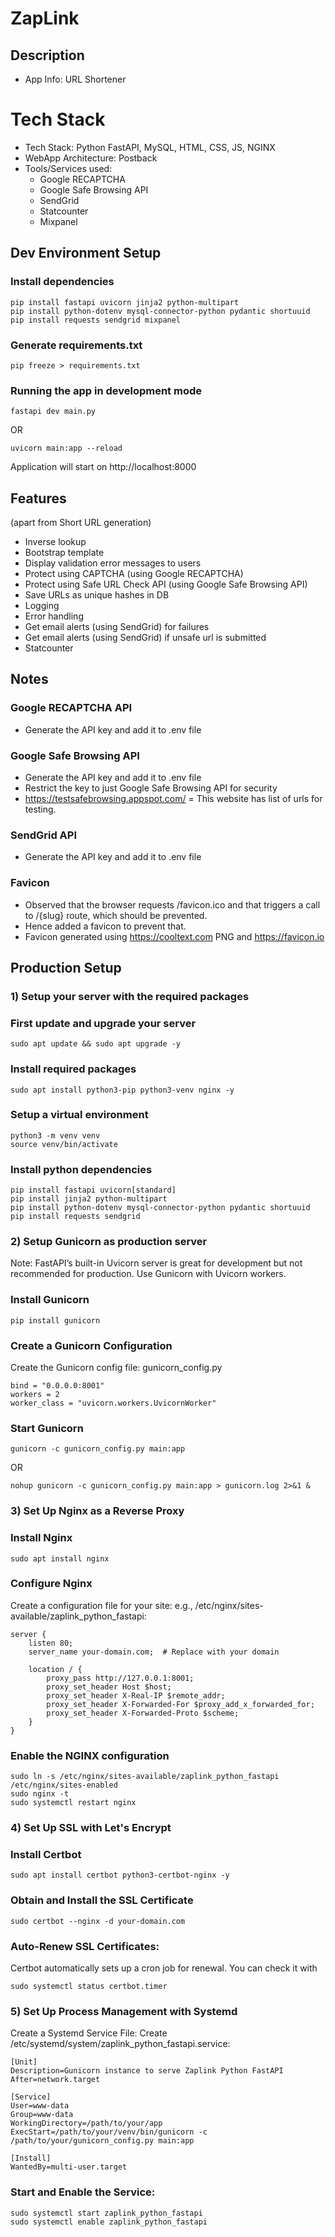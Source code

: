 # ZapLink

## Description
- App Info: URL Shortener

# Tech Stack
- Tech Stack: Python FastAPI, MySQL, HTML, CSS, JS, NGINX
- WebApp Architecture: Postback
- Tools/Services used: 
  - Google RECAPTCHA
  - Google Safe Browsing API
  - SendGrid
  - Statcounter
  - Mixpanel


## Dev Environment Setup
### Install dependencies
```
pip install fastapi uvicorn jinja2 python-multipart
pip install python-dotenv mysql-connector-python pydantic shortuuid
pip install requests sendgrid mixpanel
```

### Generate requirements.txt
```
pip freeze > requirements.txt
```

### Running the app in development mode
```
fastapi dev main.py
```
OR
```
uvicorn main:app --reload
```

Application will start on http://localhost:8000

## Features 
(apart from Short URL generation)
- Inverse lookup
- Bootstrap template
- Display validation error messages to users
- Protect using CAPTCHA (using Google RECAPTCHA)
- Protect using Safe URL Check API (using Google Safe Browsing API)
- Save URLs as unique hashes in DB
- Logging
- Error handling
- Get email alerts (using SendGrid) for failures
- Get email alerts (using SendGrid) if unsafe url is submitted
- Statcounter

## Notes
### Google RECAPTCHA API
- Generate the API key and add it to .env file

### Google Safe Browsing API
- Generate the API key and add it to .env file
- Restrict the key to just Google Safe Browsing API for security
- https://testsafebrowsing.appspot.com/ = This website has list of urls for testing.

### SendGrid API
- Generate the API key and add it to .env file

### Favicon
- Observed that the browser requests /favicon.ico and that triggers a call to /{slug} route, which should be prevented.
- Hence added a favicon to prevent that.
- Favicon generated using https://cooltext.com PNG and https://favicon.io

## Production Setup
### 1) Setup your server with the required packages
### First update and upgrade your server
```commandline
sudo apt update && sudo apt upgrade -y
```
### Install required packages
```
sudo apt install python3-pip python3-venv nginx -y
```

### Setup a virtual environment
```
python3 -m venv venv
source venv/bin/activate
```

### Install python dependencies
```
pip install fastapi uvicorn[standard]
pip install jinja2 python-multipart
pip install python-dotenv mysql-connector-python pydantic shortuuid
pip install requests sendgrid
```

### 2) Setup Gunicorn as production server
Note: FastAPI’s built-in Uvicorn server is great for development but not recommended for production. 
Use Gunicorn with Uvicorn workers.
### Install Gunicorn
```
pip install gunicorn
```

### Create a Gunicorn Configuration
Create the Gunicorn config file: gunicorn_config.py
```
bind = "0.0.0.0:8001"
workers = 2
worker_class = "uvicorn.workers.UvicornWorker"
```

### Start Gunicorn
```
gunicorn -c gunicorn_config.py main:app
```
OR
```commandline
nohup gunicorn -c gunicorn_config.py main:app > gunicorn.log 2>&1 &
```

### 3) Set Up Nginx as a Reverse Proxy
### Install Nginx
```
sudo apt install nginx
```

### Configure Nginx
Create a configuration file for your site:
e.g., /etc/nginx/sites-available/zaplink_python_fastapi:
```
server {
    listen 80;
    server_name your-domain.com;  # Replace with your domain

    location / {
        proxy_pass http://127.0.0.1:8001;
        proxy_set_header Host $host;
        proxy_set_header X-Real-IP $remote_addr;
        proxy_set_header X-Forwarded-For $proxy_add_x_forwarded_for;
        proxy_set_header X-Forwarded-Proto $scheme;
    }
}
```

### Enable the NGINX configuration
```commandline
sudo ln -s /etc/nginx/sites-available/zaplink_python_fastapi /etc/nginx/sites-enabled
sudo nginx -t
sudo systemctl restart nginx
```

### 4) Set Up SSL with Let's Encrypt
### Install Certbot
```commandline
sudo apt install certbot python3-certbot-nginx -y
```

### Obtain and Install the SSL Certificate
```commandline
sudo certbot --nginx -d your-domain.com
```

### Auto-Renew SSL Certificates:
Certbot automatically sets up a cron job for renewal. You can check it with
```commandline
sudo systemctl status certbot.timer
```

### 5) Set Up Process Management with Systemd
Create a Systemd Service File:
Create /etc/systemd/system/zaplink_python_fastapi.service:
```commandline
[Unit]
Description=Gunicorn instance to serve Zaplink Python FastAPI
After=network.target

[Service]
User=www-data
Group=www-data
WorkingDirectory=/path/to/your/app
ExecStart=/path/to/your/venv/bin/gunicorn -c /path/to/your/gunicorn_config.py main:app

[Install]
WantedBy=multi-user.target
```

### Start and Enable the Service:
```commandline
sudo systemctl start zaplink_python_fastapi
sudo systemctl enable zaplink_python_fastapi
```
